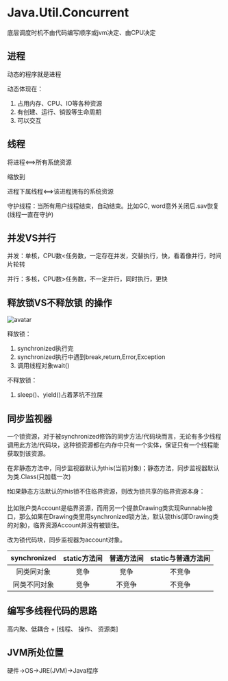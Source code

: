 # Java.Util.Concurrent

底层调度时机不由代码编写顺序或jvm决定、由CPU决定

## 进程

  动态的程序就是进程

  动态体现在：

  1. 占用内存、CPU、IO等各种资源
  2. 有创建、运行、销毁等生命周期
  3. 可以交互

## 线程

将进程<==>所有系统资源

缩放到

进程下属线程<==>该进程拥有的系统资源

守护线程：当所有用户线程结束，自动结束。比如GC, word意外关闭后.sav恢复(线程一直在守护)

## 并发VS并行

并发：单核，CPU数<任务数，一定存在并发，交替执行，快，看着像并行，时间片轮转

并行：多核，CPU数>任务数，不一定并行，同时执行，更快

## 释放锁VS不释放锁 的操作

![avatar](https://img-blog.csdnimg.cn/66e3f4e85242456e846ec2a24b5be82e.png)

释放锁：

1. synchronized执行完
2. synchronized执行中遇到break,return,Error,Exception
3. 调用线程对象wait()

不释放锁：

1. sleep()、yield()占着茅坑不拉屎

## 同步监视器

一个锁资源，对于被synchronized修饰的同步方法/代码块而言，无论有多少线程调用此方法/代码块，这种锁资源都在内存中只有一个实体，保证只有一个线程能获取到该资源。

在非静态方法中，同步监视器默认为this(当前对象)；静态方法，同步监视器默认为类.Class(只加载一次)

❗如果静态方法默认的this锁不住临界资源，则改为锁共享的临界资源本身：

比如账户类Account是临界资源，而用另一个提款Drawing类实现Runnable接口，那么如果在Drawing类里用synchronized锁方法，默认锁this(即Drawing类的对象)，临界资源Account并没有被锁住。

改为锁代码块，同步监视器为account对象。

| synchronized | static方法间 | 普通方法间 | static与普通方法间 |
| :----------: | :----------: | :--------: | :----------------: |
|  同类同对象  |     竞争     |    竞争    |       不竞争       |
| 同类不同对象 |     竞争     |   不竞争   |       不竞争       |

## 编写多线程代码的思路

高内聚、低耦合 + [线程、 操作、 资源类]

## JVM所处位置

硬件->OS->JRE(JVM)->Java程序
